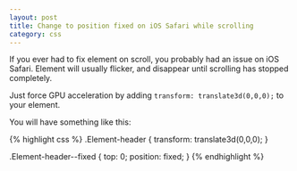 ```yaml
---
layout: post
title: Change to position fixed on iOS Safari while scrolling
category: css
---
```


If you ever had to fix element on scroll, you probably had an issue on iOS Safari.
Element will usually flicker, and disappear until scrolling has stopped completely.

Just force GPU acceleration by adding `transform: translate3d(0,0,0);` to your element.

You will have something like this:

{% highlight css %}
.Element-header {
  transform: translate3d(0,0,0);
}

.Element-header--fixed {
  top: 0;
  position: fixed;
}
{% endhighlight %}
